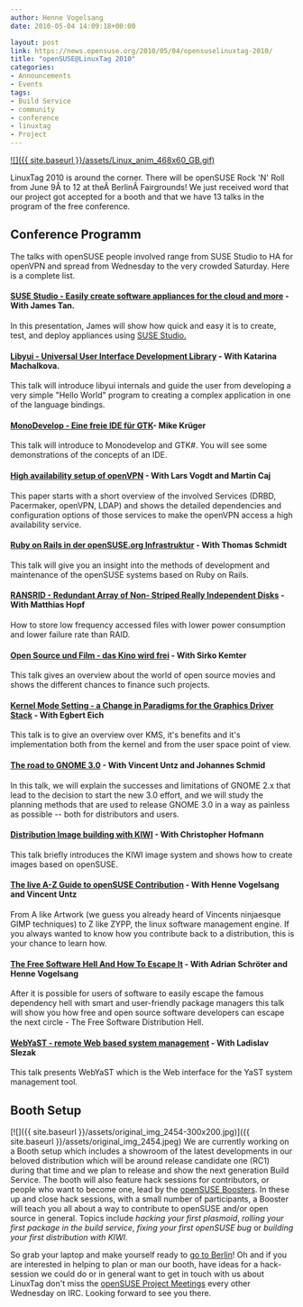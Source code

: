 ```yaml
---
author: Henne Vogelsang
date: 2010-05-04 14:09:18+00:00

layout: post
link: https://news.opensuse.org/2010/05/04/opensuselinuxtag-2010/
title: "openSUSE@LinuxTag 2010"
categories:
- Announcements
- Events
tags:
- Build Service
- community
- conference
- linuxtag
- Project
---
```



[![]({{ site.baseurl }}/assets/Linux_anim_468x60_GB.gif)](http://www.linuxtag.org)


LinuxTag 2010 is around the corner. There will be openSUSE Rock 'N' Roll from June 9Â to 12 at theÂ BerlinÂ Fairgrounds! We just received word that our project got accepted for a booth and that we have 13 talks in the program of the free conference.



## Conference Programm


The talks with openSUSE people involved range from SUSE Studio to HA for openVPN and spread from Wednesday to the very crowded Saturday. Here is a complete list.



#### [SUSE Studio - Easily create software appliances for the cloud and more](http://www.linuxtag.org/2010/en/program/free-conference/wednesday/details.html?talkid=189) - With James Tan.


In this presentation, James will show how quick and easy it is to create, test, and deploy appliances using [SUSE Studio.](http://www.susestudio.com)



#### [Libyui - Universal User Interface Development Library](http://www.linuxtag.org/2010/en/program/free-conference/wednesday/details.html?talkid=261) - With Katarina Machalkova.


This talk will introduce libyui internals and guide the user from developing a very simple "Hello World" program to creating a complex application in one of the language bindings.



#### [MonoDevelop - Eine freie IDE für GTK](http://www.linuxtag.org/2010/en/program/free-conference/wednesday/details.html?talkid=263)- Mike Krüger


This talk will introduce to Monodevelop and GTK#. You will see some demonstrations of the concepts of an IDE. 



#### [High availability setup of openVPN](http://www.linuxtag.org/2010/en/program/free-conference/wednesday/details.html?talkid=303) - With Lars Vogdt and Martin Caj


This paper starts with a short overview of the involved Services (DRBD, Pacermaker, openVPN, LDAP) and shows the detailed dependencies and configuration options of those services to make the openVPN access a high availability service.



#### [Ruby on Rails in der openSUSE.org Infrastruktur](http://www.linuxtag.org/2010/en/program/free-conference/wednesday/details.html?talkid=361) - With Thomas Schmidt


This talk will give you an insight into the methods of development and maintenance of the openSUSE systems based on Ruby on Rails.



#### [RANSRID - Redundant Array of Non- Striped Really Independent Disks](http://www.linuxtag.org/2010/en/program/free-conference/wednesday/details.html?talkid=367) - With Matthias Hopf


How to store low frequency accessed files with lower power consumption and lower failure rate than RAID.



#### [Open Source und Film - das Kino wird frei](http://www.linuxtag.org/2010/en/program/free-conference/wednesday/details.html?talkid=421) - With Sirko Kemter


This talk gives an overview about the world of open source movies and shows the different chances to finance such projects. 



#### [Kernel Mode Setting - a Change in Paradigms for the Graphics Driver Stack](http://www.linuxtag.org/2010/en/program/free-conference/wednesday/details.html?talkid=403) - With Egbert Eich


This talk is to give an overview over KMS, it's benefits and it's implementation both from the kernel and from the user space point of view.



#### [The road to GNOME 3.0](http://www.linuxtag.org/2010/en/program/free-conference/wednesday/details.html?talkid=443) - With Vincent Untz and Johannes Schmid


In this talk, we will explain the successes and limitations of GNOME 2.x that lead to the decision to start the new 3.0 effort, and we will study the planning methods that are used to release GNOME 3.0 in a way as painless as possible -- both for distributors and users.



#### [Distribution Image building with KIWI](http://www.linuxtag.org/2010/en/program/free-conference/wednesday/details.html?talkid=461) - With Christopher Hofmann


This talk briefly introduces the KIWI image system and shows how to create images based on openSUSE. 



#### [The live A-Z Guide to openSUSE Contribution](http://www.linuxtag.org/2010/en/program/free-conference/wednesday/details.html?talkid=464) - With Henne Vogelsang and Vincent Untz


From A like Artwork (we guess you already heard of Vincents ninjaesque GIMP techniques) to Z like ZYPP, the linux software management engine. If you always wanted to know how you contribute back to a distribution, this is your chance to learn how.



#### [The Free Software Hell And How To Escape It](http://www.linuxtag.org/2010/en/program/free-conference/wednesday/details.html?talkid=467) - With Adrian Schröter and Henne Vogelsang


After it is possible for users of software to easily escape the famous dependency hell with smart and user-friendly package managers this talk will show you how free and open source software developers can escape the next circle - The Free Software Distribution Hell.



#### [WebYaST - remote Web based system management](http://www.linuxtag.org/2010/en/program/free-conference/wednesday/details.html?talkid=468) - With Ladislav Slezak


This talk presents WebYaST which is the Web interface for the YaST system management tool.



## Booth Setup


[![]({{ site.baseurl }}/assets/original_img_2454-300x200.jpg)]({{ site.baseurl }}/assets/original_img_2454.jpeg)
We are currently working on a Booth setup which includes a showroom of the latest developments in our beloved distribution which will be around release candidate one (RC1) during that time and we plan to release and show the next generation Build Service. The booth will also feature hack sessions for contributors, or people who want to become one, lead by the [openSUSE Boosters](http://en.opensuse.org/Boosters_Team). In these up and close hack sessions, with a small number of participants, a Booster will teach you all about a way to contribute to openSUSE and/or open source in general.  Topics include _hacking your first plasmoid_, _rolling your first package in the build service_, _fixing your first openSUSE bug_ or _building your first distribution with KIWI_.

So grab your laptop and make yourself ready to [go to Berlin](http://www.linuxtag.org/2010/en/visitors/travel-information.html)! Oh and if you are interested in helping to plan or man our booth, have ideas for a hack-session we could do or in general want to get in touch with us about LinuxTag don't miss the [openSUSE Project Meetings](http://en.opensuse.org/Meetings/Project) every other Wednesday on IRC. Looking forward to see you there.		
